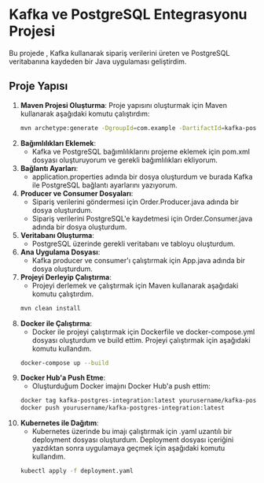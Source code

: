 # Kafka ve PostgreSQL Entegrasyonu Projesi

Bu projede , Kafka kullanarak sipariş verilerini üreten ve PostgreSQL veritabanına kaydeden bir Java uygulaması geliştirdim. 

## Proje Yapısı

1. **Maven Projesi Oluşturma**:
   Proje yapısını oluşturmak için Maven kullanarak aşağıdaki komutu çalıştırdım:
   ```bash
   mvn archetype:generate -DgroupId=com.example -DartifactId=kafka-postgres-integration -DarchetypeArtifactId=maven-archetype-quickstart -DinteractiveMode=false
2. **Bağımlılıkları Eklemek**:
   - Kafka ve PostgreSQL bağımlılıklarını projeme eklemek için pom.xml dosyası oluşturuyorum ve gerekli bağımlılıkları ekliyorum.
3. **Bağlantı Ayarları**:
   - application.properties adında bir dosya oluşturdum ve burada Kafka ile PostgreSQL bağlantı ayarlarını yazıyorum.
4. **Producer ve Consumer Dosyaları**:
   - Sipariş verilerini göndermesi için Order.Producer.java adında bir dosya oluşturdum.
   - Sipariş verilerini PostgreSQL'e kaydetmesi için Order.Consumer.java adında bir dosya oluşturdum.
5. **Veritabanı Oluşturma**:
   - PostgreSQL üzerinde gerekli veritabanı ve tabloyu oluşturdum.
6. **Ana Uygulama Dosyası**:
   - Kafka producer ve consumer'ı çalıştırmak için App.java adında bir dosya oluşturdum.
7. **Projeyi Derleyip Çalıştırma**:
   - Projeyi derlemek ve çalıştırmak için Maven kullanarak aşağıdaki komutu çalıştırdım.
    ```bash
    mvn clean install
8. **Docker ile Çalıştırma**:
   - Docker ile projeyi çalıştırmak için Dockerfile ve docker-compose.yml dosyası oluşturdum ve build ettim. Projeyi çalıştırmak için aşağıdaki komutu kullandım.
   ```bash
   docker-compose up --build
9. **Docker Hub'a Push Etme**:
   - Oluşturduğum Docker imajını Docker Hub'a push ettim:
   ```bash
   docker tag kafka-postgres-integration:latest yourusername/kafka-postgres-integration:latest
   docker push yourusername/kafka-postgres-integration:latest
10. **Kubernetes ile Dağıtım**:
    - Kubernetes üzerinde bu imajı çalıştırmak için .yaml uzantılı bir deployment dosyası oluşturdum. Deployment dosyası içeriğini yazdıktan sonra uygulamaya geçmek için aşağıdaki komutu kullandım.
    ```bash
    kubectl apply -f deployment.yaml

